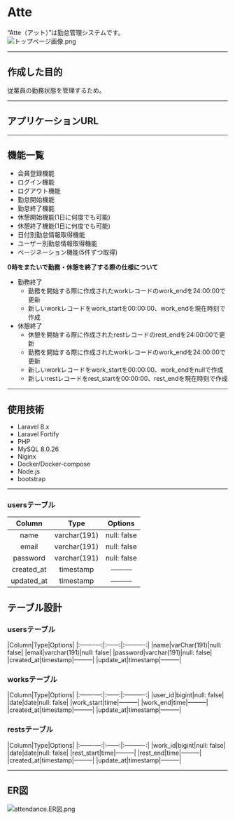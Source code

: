# Atte
“Atte（アット）”は勤怠管理システムです。  
![トップページ画像.png]()

***

## 作成した目的
従業員の勤務状態を管理するため。

***

## アプリケーションURL

***

## 機能一覧
* 会員登録機能
* ログイン機能
* ログアウト機能
* 勤怠開始機能
* 勤怠終了機能
* 休憩開始機能(1日に何度でも可能)
* 休憩終了機能(1日に何度でも可能)
* 日付別勤怠情報取得機能
* ユーザー別勤怠情報取得機能
* ページネーション機能(5件ずつ取得)

**0時をまたいで勤務・休憩を終了する際の仕様について**

- 勤務終了
    - 勤務を開始する際に作成されたworkレコードのwork_endを24:00:00で更新
    - 新しいworkレコードをwork_startを00:00:00、work_endを現在時刻で作成
- 休憩終了
    - 休憩を開始する際に作成されたrestレコードのrest_endを24:00:00で更新
    - 勤務を開始する際に作成されたworkレコードのwork_endを24:00:00で更新
    - 新しいworkレコードをwork_startを00:00:00、work_endをnullで作成
    - 新しいrestレコードをrest_startを00:00:00、rest_endを現在時刻で作成

***

## 使用技術
* Laravel 8.x
* Laravel Fortify
* PHP
* MySQL 8.0.26
* Niginx
* Docker/Docker-compose
* Node.js
* bootstrap

***

### usersテーブル
|Column|Type|Options| 
|:---:|:---:|:---:| 
|name|varchar(191)|null: false|
|email|varchar(191)|null: false|
|password|varchar(191)|null: false|
|created_at|timestamp|———|
|updated_at|timestamp|———|

## テーブル設計
### usersテーブル
|Column|Type|Options|
|:——-—:|:——:|:———-:|
|name|varChar(191)|null: false|
|email|varchar(191)|null: false|
|password|varchar(191)|null: false|
|created_at|timestamp|———|
|update_at|timestamp|———|

### worksテーブル
|Column|Type|Options|
|:——-—:|:——:|:———-:|
|user_id|bigint|null: false|
|date|date|null: false|
|work_start|time|———|
|work_end|time|———|
|created_at|timestamp|———|
|update_at|timestamp|———|

### restsテーブル
|Column|Type|Options|
|:——-—:|:——:|:———-:|
|work_id|bigint|null: false|
|date|date|null: false|
|rest_start|time|———|
|rest_end|time|———|
|created_at|timestamp|———|
|update_at|timestamp|———|

***

## ER図
![attendance.ER図.png]()




 

